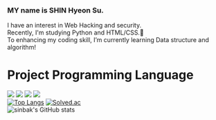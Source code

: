 ### MY name is SHIN Hyeon Su.
I have an interest in Web Hacking and security.  
Recently, I'm studying Python and HTML/CSS.👋  
To enhancing my coding skill, I’m currently learning Data structure and algorithm!<br>
# Project Programming Language
<img src="https://img.shields.io/badge/Python-3766AB?style=flat-square&logo=Python&logoColor=white"/></a>
<img src="https://img.shields.io/badge/HTML5-E34F26?style=flat-square&logo=HTML5&logoColor=white"/></a> 
<img src="https://img.shields.io/badge/CSS3-1572B6?style=flat-square&logo=CSS3&logoColor=white"/></a> 
<img src="https://img.shields.io/badge/JavaScript-F7DF1E?style=flat-square&logo=JavaScript&logoColor=white"/></a><br>
[![Top Langs](https://github-readme-stats.vercel.app/api/top-langs/?username=sinbak&layout=compact)](https://github.com/anuraghazra/github-readme-stats)
[![Solved.ac](http://mazassumnida.wtf/api/v2/generate_badge?boj=usk750)](https://solved.ac/usk750/)<br>
![sinbak's GitHub stats](https://github-readme-stats.vercel.app/api?username=sinbak&show_icons=true&theme=merko)



<!--
**sinbak/sinbak** is a ✨ _special_ ✨ repository because its `README.md` (this file) appears on your GitHub profile.

Here are some ideas to get you started:

- 🔭 I’m currently working on ...
- 🌱 I’m currently learning ...
- 👯 I’m looking to collaborate on ...
- 🤔 I’m looking for help with ...
- 💬 Ask me about ...
- 📫 How to reach me: ...
- 😄 Pronouns: ...
- ⚡ Fun fact: ...
-->



